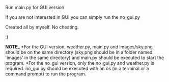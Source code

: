 Run main.py for GUI version

If you are not interested in GUI you can simply run the no_gui.py

Created all by myself. No cheating.

:)

____NOTE_____
*For the GUI version, weather.py, main.py and images/sky.png should be on the same directory (sky.png should be in a folder named 'images' in the same directory) and main.py should be executed to start the program.
*For the no_gui version, only the no_gui.py and weather.py is required. no_gui.py should be executed with an os (in a terminal or a command prompt) to run the program.
